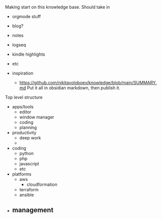 Making start on this knowledge base. Should take in

- orgmode stuff
- blog?
- notes
- logseq
- kindle highlights

- etc

- inspiration
	- https://github.com/nikitavoloboev/knowledge/blob/main/SUMMARY.md
Put it all in obsidian markdown, then publish it.

Top level structure

- apps/tools
	- editor
	- window manager
	- coding
	- planning
- productivity
	- deep work
	- 
- coding
	- python
	- php
	- javascript
	- etc
- platforms
	- aws
		- cloudformation
	- terraform
	- ansible
- management
	- 